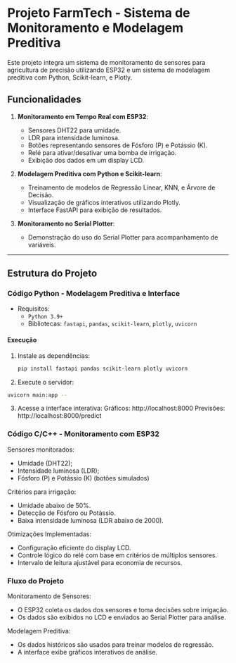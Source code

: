 # Projeto FarmTech - Sistema de Monitoramento e Modelagem Preditiva

Este projeto integra um sistema de monitoramento de sensores para agricultura de precisão utilizando ESP32 e um sistema de modelagem preditiva com Python, Scikit-learn, e Plotly. 

## Funcionalidades
1. **Monitoramento em Tempo Real com ESP32**:
   - Sensores DHT22 para umidade.
   - LDR para intensidade luminosa.
   - Botões representando sensores de Fósforo (P) e Potássio (K).
   - Relé para ativar/desativar uma bomba de irrigação.
   - Exibição dos dados em um display LCD.

2. **Modelagem Preditiva com Python e Scikit-learn**:
   - Treinamento de modelos de Regressão Linear, KNN, e Árvore de Decisão.
   - Visualização de gráficos interativos utilizando Plotly.
   - Interface FastAPI para exibição de resultados.

3. **Monitoramento no Serial Plotter**:
   - Demonstração do uso do Serial Plotter para acompanhamento de variáveis.

---

## Estrutura do Projeto

### Código Python - Modelagem Preditiva e Interface
- Requisitos: 
  - `Python 3.9+`
  - Bibliotecas: `fastapi`, `pandas`, `scikit-learn`, `plotly`, `uvicorn`

#### Execução
1. Instale as dependências:
   ```bash
   pip install fastapi pandas scikit-learn plotly uvicorn

2. Execute o servidor:
  ```bash
  uvicorn main:app --
  ```
3. Acesse a interface interativa:
  Gráficos: http://localhost:8000
  Previsões: http://localhost:8000/predict

### Código C/C++ - Monitoramento com ESP32

Sensores monitorados:
 - Umidade (DHT22);
 - Intensidade luminosa (LDR);
 - Fósforo (P) e Potássio (K) (botões simulados)

Critérios para irrigação:
 - Umidade abaixo de 50%.
 - Detecção de Fósforo ou Potássio.
 - Baixa intensidade luminosa (LDR abaixo de 2000).

Otimizações Implementadas:
 - Configuração eficiente do display LCD.
 - Controle lógico do relé com base em critérios de múltiplos sensores.
 - Intervalo de leitura ajustável para economia de recursos.


### Fluxo do Projeto

Monitoramento de Sensores:
 - O ESP32 coleta os dados dos sensores e toma decisões sobre irrigação.
 - Os dados são exibidos no LCD e enviados ao Serial Plotter para análise.

Modelagem Preditiva:
 - Os dados históricos são usados para treinar modelos de regressão.
 - A interface exibe gráficos interativos de análise.
